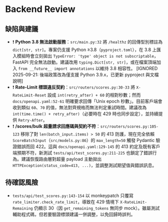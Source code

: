 # Backend Review

## 缺陷與建議
- ❗ **Python 3.8 無法啟動服務**：`src/main.py:32` 將 `/healthz` 的回傳型別標註為 `dict[str, str]`。專案仍支援 Python ≥3.8（`pyproject.toml`），在 3.8 上匯入模組時會立刻拋出 `TypeError: 'type' object is not subscriptable`，FastAPI 完全無法啟動。建議改用 `typing.Dict[str, str]`，或在檔案頂端加入 `from __future__ import annotations` 以維持 3.8 相容性。 [IGNORED 2025-09-21: 後端政策改為僅支援 Python 3.9.x，已更新 pyproject 與文檔說明]
- ❗ **Rate-Limit 標頭違反契約**：`src/routers/scores.py:30-33` 將 `X-RateLimit-Reset` 設成 `int(retry_after) + 60` 的相對秒數；然而 `docs/openapi.yaml:52-61` 明確要求回傳「Unix epoch 秒數」。目前客戶端會收到類似 `60`、`70` 的值，無法對齊規格而無法判定重試時間。建議改為 `int(time.time() + retry_after)`（必要時在 429 時也同步設定），並持續提供 `Retry-After`。
- ❗ **/scores/bulk 超量請求回應碼與契約不符**：`src/routers/scores.py:105-123` 移除了對 `len(batch_input.items) > 50` 的 413 防護，現在完全依賴 `ScoreBatchInput`（`src/models.py:86`）的 `max_length=50` 觸發 Pydantic 驗證錯誤而回 422。這與 `docs/openapi.yaml:129-145` 的 413 約定及既有客戶端預期不符，新測試 `tests/api/test_scores.py:211-225` 也鎖定了錯誤行為。建議恢復路由層對超量 payload 主動拋出 `HTTPException(status_code=413, ...)`，並調整測試期望值與錯誤訊息。

## 待確認風險
- `tests/api/test_scores.py:143-154` 以 monkeypatch 只覆寫 `rate_limiter.check_rate_limit`，導致在 429 情境下 `X-RateLimit-Remaining` 仍顯示 30（因 `get_remaining_tokens` 無同步 mock）。雖屬測試輔助程式碼，但若要驗證標頭建議一併調整，以免回歸時誤判。
